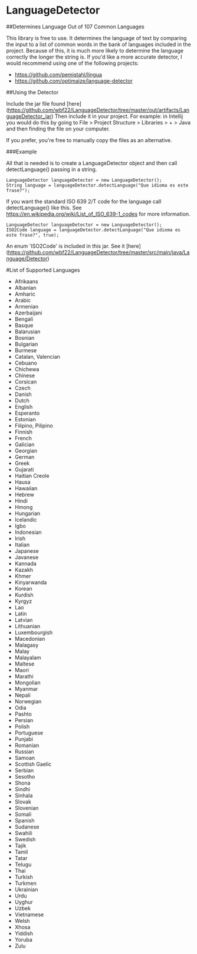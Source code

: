 # LanguageDetector

##Determines Language Out of 107 Common Languages


This library is free to use. 
It determines the language of text by 
comparing the input to a list of 
common words in the bank of languages
included in the project. Because of this,
it is much more likely to determine the
language correctly the longer the string
is. If you'd like a more accurate detector, I 
would recommend using one of the following 
projects:
- https://github.com/pemistahl/lingua
- https://github.com/optimaize/language-detector

##Using the Detector

Include the jar file found [here] (https://github.com/wbf22/LanguageDetector/tree/master/out/artifacts/LanguageDetector_jar)
Then include it in your project. For example:
in Intellij you would do this by going to File > 
Project Structure > Libraries > + > Java and then finding
the file on your computer. 

If you prefer, you're free to manually copy the files
as an alternative. 


###Example

All that is needed is to create a LanguageDetector object
and then call detectLanguage() passing in a string. 

```
LanguageDetector languageDetector = new LanguageDetector();
String language = languageDetector.detectLanguage("Que idioma es este frase?");
```

If you want the standard ISO 639 2/T code for the language call detectLanguage() like
this. See https://en.wikipedia.org/wiki/List_of_ISO_639-1_codes
for more information.
```
LanguageDetector languageDetector = new LanguageDetector();
ISO2Code language = languageDetector.detectLanguage("Que idioma es este frase?", true);
```
An enum 'ISO2Code' is included in this jar. See it [here] (https://github.com/wbf22/LanguageDetector/tree/master/src/main/java/Language/Detector)

#List of Supported Languages

- Afrikaans
- Albanian
- Amharic
- Arabic
- Armenian
- Azerbaijani
- Bengali
- Basque
- Balarusian
- Bosnian
- Bulgarian
- Burmese
- Catalan, Valencian
- Cebuano
- Chichewa
- Chinese
- Corsican
- Czech
- Danish
- Dutch
- English
- Esperanto
- Estonian
- Filipino, Pilipino
- Finnish
- French
- Galician
- Georgian
- German
- Greek
- Gujarati
- Haitian Creole
- Hausa
- Hawaiian
- Hebrew
- Hindi
- Hmong
- Hungarian
- Icelandic
- Igbo
- Indonesian
- Irish
- Italian
- Japanese
- Javanese
- Kannada
- Kazakh
- Khmer
- Kinyarwanda
- Korean
- Kurdish
- Kyrgyz
- Lao
- Latin
- Latvian
- Lithuanian
- Luxembourgish
- Macedonian
- Malagasy
- Malay
- Malayalam
- Maltese
- Maori
- Marathi
- Mongolian
- Myanmar
- Nepali
- Norwegian
- Odia
- Pashto
- Persian
- Polish
- Portuguese
- Punjabi
- Romanian
- Russian
- Samoan
- Scottish Gaelic
- Serbian
- Sesotho
- Shona
- Sindhi
- Sinhala
- Slovak
- Slovenian
- Somali
- Spanish
- Sudanese
- Swahili
- Swedish
- Tajik
- Tamil
- Tatar
- Telugu
- Thai
- Turkish
- Turkmen
- Ukrainian
- Urdu
- Uyghur
- Uzbek
- Vietnamese
- Welsh
- Xhosa
- Yiddish
- Yoruba
- Zulu






